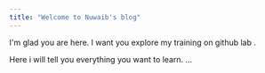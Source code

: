 ```yaml
---
title: "Welcome to Nuwaib's blog"
---
```


I'm glad you are here. I want you explore my training on github lab .

Here i will tell you everything you want to learn. ...

